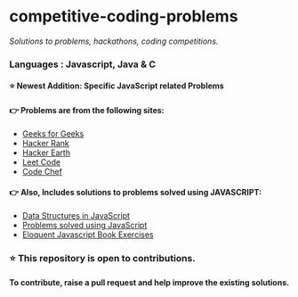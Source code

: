 # competitive-coding-problems

<i>Solutions to problems, hackathons, coding competitions.</i>

### Languages : Javascript, Java & C

#### :star: Newest Addition: Specific JavaScript related Problems

#### :point_right: Problems are from the following sites: 
<ul>
<li><a href="http://geeksforgeeks.org">Geeks for Geeks</a></li>
<li><a href="http://www.hackerank.com/">Hacker Rank</a></li>
<li><a href="http://www.hackerearth.com/">Hacker Earth</a></li>
<li><a href="http://www.leetcode.com/">Leet Code</a></li>
<li><a href="http://www.codechef.com/">Code Chef</a></li>
</ul>

#### :point_right: Also, Includes solutions to problems solved using JAVASCRIPT:
<ul>
  <li><a href="https://github.com/sunnysetia93/competitive-coding-problems/tree/master/JavaScript_DataStructures">Data Structures in JavaScript</a></li>
  <li><a href="https://github.com/sunnysetia93/competitive-coding-problems/tree/master/JavaScript_Questions">Problems solved using JavaScript</a></li> 
<li> <a href="https://github.com/sunnysetia93/competitive-coding-problems/tree/master/Javascript_Eloquent_JS_Book_Exercises">Eloquent Javascript Book Exercises</a></li>
</ul>

### :star: This repository is open to contributions. 
#### To contribute, raise a pull request and help improve the existing solutions.
